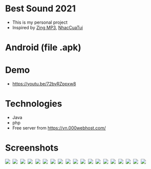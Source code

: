 # Best Sound 2021
- This is my personal project
- Inspired by [Zing MP3](https://play.google.com/store/apps/details?id=com.zing.mp3), [NhacCuaTui](https://play.google.com/store/apps/details?id=ht.nct&hl=vi&gl=US)
# Android (file .apk)
# Demo
- https://youtu.be/72bvRZppxw8
# Technologies
- Java
- php
- Free server from https://vn.000webhost.com/
# Screenshots
<kbd>
  <img src="Images/1.jpg">
  <img src="Images/2.jpg">
  <img src="Images/3.jpg">
  <img src="Images/4.jpg">
  <img src="Images/5.jpg">
  <img src="Images/6.jpg"> 
  <img src="Images/7.jpg">
  <img src="Images/8.jpg">
  <img src="Images/9.jpg">
  <img  src="Images/10.jpg">
  <img src="Images/11.jpg">
  <img src="Images/12.jpg">
  <img src="Images/13.jpg">
  <img src="Images/14.jpg">
  <img src="Images/15.jpg">
  <img src="Images/16.jpg">
  <img src="Images/17.jpg">
  <img src="Images/18.jpg">
  <img src="Images/19.jpg">
</kbd>

